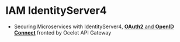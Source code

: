 # IAM IdentityServer4

- Securing Microservices with IdentityServer4, [**OAuth2** and **OpenID Connect**](https://medium.com/aspnetrun/securing-microservices-with-identityserver4-with-oauth2-and-openid-connect-fronted-by-ocelot-api-49ea44a0cf9e) fronted by Ocelot API Gateway